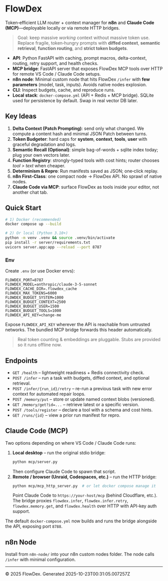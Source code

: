 # FlowDex

Token‑efficient LLM router + context manager for **n8n** and **Claude Code (MCP)**—deployable locally or via remote HTTP bridges.

> Goal: keep massive *working* context without massive token use. Replace fragile, token‑hungry prompts with **diffed context**, **semantic retrieval**, **function routing**, and **strict token budgets**.

- **API**: Python FastAPI with caching, prompt macros, delta-context, routing, retry support, and health checks.
- **MCP bridge**: FastAPI server that exposes FlowDex MCP tools over HTTP for remote VS Code / Claude Code setups.
- **n8n node**: Minimal custom node that hits FlowDex `/infer` with **few parameters** (model, task, inputs). Avoids native nodes explosion.
- **CLI**: Inspect budgets, cache, and reproduce runs.
- **Local stack**: `docker-compose.yml` (API + Redis + MCP bridge). SQLite used for persistence by default. Swap in real vector DB later.

## Key Ideas

1. **Delta Context (Patch Prompting)**: send only what changed. We compute a content hash and minimal JSON Patch between turns.
2. **Token Budgeter**: hard caps for **system**, **context**, **tools**, **user** with graceful degradation and logs.
3. **Semantic Recall (Optional)**: simple bag-of-words + sqlite index today; plug your own vectors later.
4. **Function Registry**: strongly-typed tools with cost hints; router chooses *tool > text* when cheaper.
5. **Determinism & Repro**: Run manifests saved as JSON; one‑click replay.
6. **n8n First‑Class**: one compact node → FlowDex API. No sprawl of native nodes.
7. **Claude Code via MCP**: surface FlowDex as tools inside your editor, not another chat tab.

## Quick Start

```bash
# 1) Docker (recommended)
docker compose up --build

# 2) Or local (Python 3.10+)
python -m venv .venv && source .venv/bin/activate
pip install -r server/requirements.txt
uvicorn server.app:app --reload --port 8787
```

### Env

Create `.env` (or use Docker envs):
```
FLOWDEX_PORT=8787
FLOWDEX_MODEL=anthropic/claude-3-5-sonnet
FLOWDEX_CACHE_DIR=.flowdex_cache
FLOWDEX_MAX_TOKENS=6000
FLOWDEX_BUDGET_SYSTEM=1000
FLOWDEX_BUDGET_CONTEXT=2500
FLOWDEX_BUDGET_USER=1500
FLOWDEX_BUDGET_TOOLS=1000
FLOWDEX_API_KEY=change-me
```

Expose `FLOWDEX_API_KEY` wherever the API is reachable from untrusted networks. The bundled MCP bridge forwards this header automatically.

> Real token counting & embeddings are pluggable. Stubs are provided so it runs offline now.

## Endpoints

- `GET /health` – lightweight readiness + Redis connectivity check.
- `POST /infer` – run a task with budgets, diffed context, and optional retrieval.
- `POST /infer/{run_id}/retry` – re-run a previous task with new error context for automated repair loops.
- `POST /memory/put` – store or update named context blobs (versioned).
- `GET /memory/get?id=...` – retrieve latest or a specific version.
- `POST /tools/register` – declare a tool with a schema and cost hints.
- `GET /runs/{id}` – view a prior run manifest for repro.

## Claude Code (MCP)

Two options depending on where VS Code / Claude Code runs:

1. **Local desktop** – run the original stdio bridge:
   ```bash
   python mcp/server.py
   ```
   Then configure Claude Code to spawn that script.
2. **Remote / browser (Unraid, Codespaces, etc.)** – run the HTTP bridge:
   ```bash
   python mcp/mcp_http_server.py  # or let docker compose manage it
   ```
   Point Claude Code to `https://your-host/mcp` (behind Cloudflare, etc.). The bridge proxies `flowdex.infer`, `flowdex.infer.retry`, `flowdex.memory.get`, and `flowdex.health` over HTTP with API-key auth support.

The default `docker-compose.yml` now builds and runs the bridge alongside the API, exposing port `8788`.

## n8n Node

Install from `n8n-node/` into your n8n custom nodes folder. The node calls `/infer` with minimal configuration.

---

© 2025 FlowDex. Generated 2025-10-23T00:31:05.007257Z
